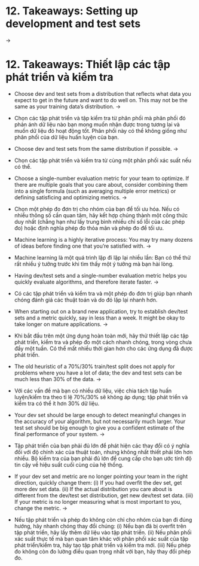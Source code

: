 # 12. Takeaways: Setting up development and test sets
->
# 12. Takeaways: Thiết lập các tập phát triển và kiểm tra

* Choose dev and test sets from a distribution that reflects what data you expect to get in the future and want to do well on. This may not be the same as your training data’s distribution.
->
* Chọn các tập phát triển và tập kiểm tra từ phân phối mà phân phối đó phản ánh dữ liệu nào bạn mong muốn nhận được trong tương lai và muốn dữ liệu đó hoạt động tốt. Phân phối này có thể không giống như phân phối của dữ liệu huấn luyện của bạn.

* Choose dev and test sets from the same distribution if possible.
->
* Chọn các tập phát triển và kiểm tra từ cùng một phân phối xác suất nếu có thể.

* Choose a single-number evaluation metric for your team to optimize. If there are multiple goals that you care about, consider combining them into a single formula (such as averaging multiple error metrics) or defining satisficing and optimizing metrics.
->
* Chọn một phép đo đơn trị cho nhóm của bạn để tối ưu hóa. Nếu có nhiều thông số cần quan tâm, hãy kết hợp chúng thành một công thức duy nhất (chẳng hạn như lấy trung bình nhiều chỉ số lỗi của các phép đo) hoặc định nghĩa phép đo thỏa mãn và phép đo để tối ưu.

* Machine learning is a highly iterative process: You may try many dozens of ideas before finding one that you’re satisfied with.
->
* Machine learning là một quá trình lặp đi lặp lại nhiều lần: Bạn có thể thử rất nhiều ý tưởng trước khi tìm thấy một ý tưởng mà bạn hài lòng.

* Having dev/test sets and a single-number evaluation metric helps you quickly evaluate algorithms, and therefore iterate faster.
->
* Có các tập phát triển và kiểm tra và một phép đo đơn trị giúp bạn nhanh chóng đánh giá các thuật toán và do đó lặp lại nhanh hơn.

* When starting out on a brand new application, try to establish dev/test sets and a metric quickly, say in less than a week. It might be okay to take longer on mature applications.
->
* Khi bắt đầu trên một ứng dụng hoàn toàn mới, hãy thử thiết lập các tập phát triển, kiểm tra và phép đo một cách nhanh chóng, trong vòng chưa đầy một tuần. Có thể  mất nhiều thời gian hơn cho các ứng dụng đã được phát triển.

* The old heuristic of a 70%/30% train/test split does not apply for problems where you have a lot of data; the dev and test sets can be much less than 30% of the data.
->
* Với các vấn đề mà bạn có nhiều dữ liệu, việc chia tách tập huấn luyện/kiểm tra theo tỉ lệ 70%/30% sẽ không áp dụng; tập phát triển và kiểm tra có thể ít hơn 30% dữ liệu.

* Your dev set should be large enough to detect meaningful changes in the accuracy of your algorithm, but not necessarily much larger. Your test set should be big enough to give you a confident estimate of the final performance of your system.
->
* Tập phát triển của bạn phải đủ lớn để phát hiện các thay đổi có ý nghĩa đối với độ chính xác của thuật toán, nhưng không nhất thiết phải lớn hơn nhiều. Bộ kiểm tra của bạn phải đủ lớn để cung cấp cho bạn ước tính độ tin cậy về hiệu suất cuối cùng của hệ thống.

* If your dev set and metric are no longer pointing your team in the right direction, quickly change them: (i) If you had overfit the dev set, get more dev set data. (ii) If the actual distribution you care about is different from the dev/test set distribution, get new dev/test set data. (iii) If your metric is no longer measuring what is most important to you, change the metric.
->
* Nếu tập phát triển và phép đo không còn chỉ cho nhóm của bạn đi đúng hướng, hãy nhanh chóng thay đổi chúng: (i) Nếu bạn đã bị overfit trên tập phát triển, hãy lấy thêm dữ liệu vào tập phát triển. (ii) Nếu phân phối xác suất thực tế mà bạn quan tâm khác với phân phối xác suất của tập phát triển/kiểm tra, hãy tạo tập phát triển và kiểm tra mới. (iii) Nếu phép đo không còn đo lường điều quan trọng nhất với bạn, hãy thay đổi phép đo.
